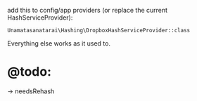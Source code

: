 add this to config/app providers (or replace the current HashServiceProvider):

```
Unamatasanatarai\Hashing\DropboxHashServiceProvider::class
```

Everything else works as it used to.


@todo:
======
-> needsRehash